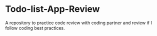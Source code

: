 # Todo-list-App-Review
A repository to practice code review with coding partner and review if I follow coding best practices.
